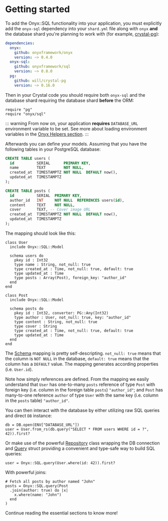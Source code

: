 # Getting started

To add the Onyx::SQL functionality into your application, you must explicitly add the `onyx-sql` dependency into your `shard.yml` file along with `onyx` **and** the database shard you're planning to work with (for example, [crystal-pg](https://github.com/will/crystal-pg)):

```yaml
dependencies:
  onyx:
    github: onyxframework/onyx
    version: ~> 0.4.0
  onyx-sql:
    github: onyxframework/sql
    version: ~> 0.8.0
  pg:
    github: will/crystal-pg
    version: ~> 0.16.0
```

Then in your Crystal code you should require both `onyx-sql` and the database shard requiring the database shard **before** the ORM:

```crystal
require "pg"
require "onyx/sql"
```

::: warning
From now on, your application **requires** `DATABASE_URL` environment variable to be set. See more about loading environment variables in the [Onyx Helpers section](/components-overview#env).
:::

Afterwards you can define your models. Assuming that you have the following tables in your PostgreSQL database:

```sql
CREATE TABLE users (
  id          SERIAL      PRIMARY KEY,
  name        TEXT        NOT NULL,
  created_at  TIMESTAMPTZ NOT NULL  DEFAULT now(),
  updated_at  TIMESTAMPTZ
);

CREATE TABLE posts (
  id          SERIAL  PRIMARY KEY,
  author_id   INT     NOT NULL  REFERENCES users(id),
  content     TEXT    NOT NULL,
  cover       TEXT, -- Cover image URL
  created_at  TIMESTAMPTZ NOT NULL  DEFAULT now(),
  updated_at  TIMESTAMPTZ
);
```

The mapping should look like this:

```crystal
class User
  include Onyx::SQL::Model

  schema users do
    pkey id : Int32
    type name : String, not_null: true
    type created_at : Time, not_null: true, default: true
    type updated_at : Time
    type posts : Array(Post), foreign_key: "author_id"
  end
end

class Post
  include Onyx::SQL::Model

  schema posts do
    pkey id : Int32, converter: PG::Any(Int32)
    type author : User, not_null: true, key: "author_id"
    type content : String, not_null: true
    type cover : String
    type created_at : Time, not_null: true, default: true
    type updated_at : Time
  end
end
```

The [Schema](/sql/schema) mapping is pretty self-descripting. `not_null: true` means that the column is `NOT NULL` in the database, `default: true` means that the column has a `DEFAULT` value. The mapping generates according properties (i.e. `User.id`).

Note how simply references are defined. From the mapping we easily understand that `User` has one-to-many `posts` reference of type `Post` with foreign key (i.e. column in the foreign table `posts`) `"author_id"`; and `Post` has many-to-one reference `author` of type `User` with the same key (i.e. column in the `posts` table) `"author_id"`.

You can then interact with the database by either utilizing raw SQL queries and direct `DB` instance:

```crystal
db = DB.open(ENV["DATABASE_URL"])
user = User.from_rs(db.query("SELECT * FROM users WHERE id = ?", 42)).first?
```

Or make use of the powerful [Repository](/sql/repository) class wrapping the DB connection and [Query](/sql/query) struct providing a convenient and type-safe way to build SQL queries:

```crystal
user = Onyx::SQL.query(User.where(id: 42)).first?
```

With powerful joins:

```crystal
# Fetch all posts by author named "John"
posts = Onyx::SQL.query(Post
  .join(author: true) do |x|
    x.where(name: "John")
  end
)
```

Continue reading the essential sections to know more!
